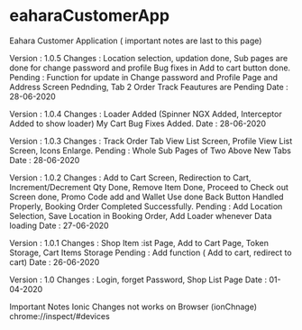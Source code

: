 # eaharaCustomerApp
Eahara Customer Application
( important notes are last to this page)



Version : 1.0.5
Changes : Location selection, updation done, Sub pages are done for change password and profile
          Bug fixes in Add to cart button done.
Pending : Function for update in Change password and Profile Page and Address Screen Pednding,
          Tab 2 Order Track Feautures are Pending
Date : 28-06-2020

Version : 1.0.4
Changes : Loader Added (Spinner NGX Added, Interceptor Added to show loader) My Cart Bug Fixes Added.
Date : 28-06-2020

Version : 1.0.3
Changes : Track Order Tab View List Screen, Profile View List Screen, Icons Enlarge.
Pending : Whole Sub Pages of Two Above New Tabs
Date : 28-06-2020

Version : 1.0.2
Changes : Add to Cart Screen, Redirection to Cart, Increment/Decrement Qty Done, 
          Remove Item Done, Proceed to Check out Screen done, Promo Code add and Wallet Use done
          Back Button Handled Properly, Booking Order Completed Successfully.
Pending : Add Location Selection, Save Location in Booking Order, Add Loader whenever Data loading
Date : 27-06-2020

Version : 1.0.1
Changes : Shop Item :ist Page, Add to Cart Page, Token Storage, Cart Items Storage
Pending : Add function ( Add to cart, redirect to cart)
Date : 26-06-2020

Version : 1.0
Changes : Login, forget Password, Shop List Page
Date : 01-04-2020







Important Notes
Ionic Changes not works on Browser (ionChnage)
chrome://inspect/#devices
